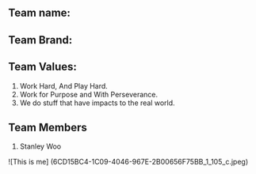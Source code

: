 ## Team name: 


## Team Brand:


## Team Values:
1. Work Hard, And Play Hard.
2. Work for Purpose and With Perseverance.
3. We do stuff that have impacts to the real world.
## **Team Members**
1. Stanley Woo

![This is me] (6CD15BC4-1C09-4046-967E-2B00656F75BB_1_105_c.jpeg)

